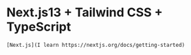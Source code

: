 # Next.js13 + Tailwind CSS + TypeScript

```
[Next.js](I learn https://nextjs.org/docs/getting-started)
```
